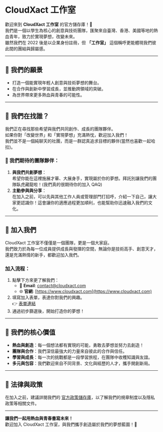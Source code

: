 # CloudXact 工作室

歡迎來到 **CloudXact 工作室** 的官方儲存庫！🎉  
我們是一個以學生為核心的創意與技術團隊，匯聚來自臺灣、香港、美國等地的熱血青年，致力於實現夢想，改變未來。  
雖然我們在 2022 後是以企業身份註冊，但 **「工作室」** 這個稱呼更能體現我們彼此間的團結與歸屬感。  

---

## 🌟 我們的願景

- 打造一個能實現年輕人創意與技術夢想的舞台。
- 在合作與創新中學習成長，並推動跨領域的突破。
- 為世界帶來更多熱血與青春的可能性。

---

## 🤔 我們在找誰？

我們正在尋找那些希望與我們共同創作、成長的團隊夥伴。  
如果你對「改變世界」和「實現夢想」充滿熱忱，歡迎加入我們！  
我們並不是一個純聊天的社團，而是一群認真追求目標的夥伴(當然也喜歡一起哈拉)。

### 👥 我們期待的團隊夥伴：
1. **與我們共創夢想**：  
   希望你能在這裡施展才華、大展身手，實現屬於你的夢想。拜託別讓我們的團隊臥虎藏龍啦！(我們真的很期待你的加入 QAQ)
2. **主動參與與分享**：  
   在加入之前，可以先與其他工作人員或管理部門打招呼，介紹一下自己，讓大家更認識你！這會讓你的適應過程更加順利，也能幫助你迅速融入我們的文化。

---

## 🚀 加入我們

CloudXact 工作室不僅僅是一個團隊，更是一個大家庭。  
我們致力於為每一位成員提供成長與發揮的空間，無論你是技術高手、創意天才，還是充滿熱情的新手，都歡迎加入我們。

### 加入流程：
1. 點擊下方來更了解我們：  
   - 📩 **Email**: [contact@cloudxact.com](mailto:contact@cloudxact.com)
   - 🌐 **官網**: [https://www.cloudxact.com](https://www.cloudxact.com)  
2. 填寫加入表單，表達你對我們的興趣。  
   👉 [表單連結](https://go.cloudxact.com/join/)
3. 通過初步篩選後，開始打造你的夢想！

---

## 📜 我們的核心價值

- **熱血與創造**：每一個想法都有實現的可能，勇敢去夢想並努力去創造！
- **團隊與合作**：我們深信最強大的力量來自彼此的合作與信任。
- **學習與成長**：每一次的挑戰都是一段學習旅程，在團隊中收穫知識與友誼。
- **多元與包容**：我們歡迎來自不同背景、文化與經歷的人才，攜手開創新局。

---

## 📜 法律與政策

在加入之前，建議詳閱我們的 [官方政策儲存庫](https://github.com/cloudxact/policies)，以了解我們的規章制度以及隱私政策等相關文件。

---

**讓我們一起用熱血與青春書寫未來！**  
歡迎加入 CloudXact 工作室，與我們攜手創造屬於我們的夢想藍圖！💖
